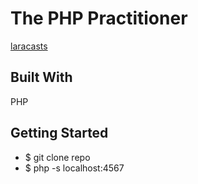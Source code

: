 # The PHP Practitioner

[laracasts](https://laracasts.com/series/php-for-beginners/)

## Built With

PHP

## Getting Started 

- $ git clone repo
- $ php -s localhost:4567

